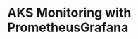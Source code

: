 # AKS Monitoring with PrometheusGrafana                                                                                                                                                                                                                                                                                                                                                                                                                                                                                                                          
